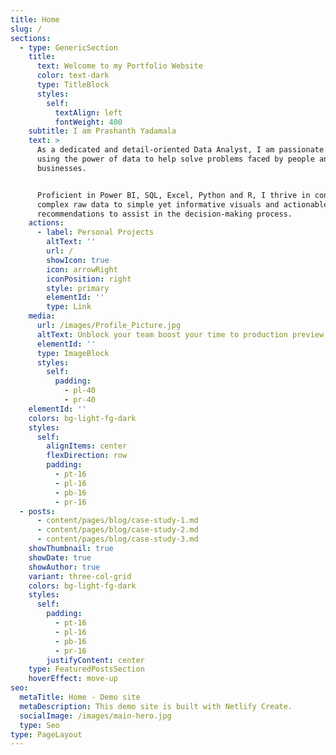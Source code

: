 ```yaml
---
title: Home
slug: /
sections:
  - type: GenericSection
    title:
      text: Welcome to my Portfolio Website
      color: text-dark
      type: TitleBlock
      styles:
        self:
          textAlign: left
          fontWeight: 400
    subtitle: I am Prashanth Yadamala
    text: >
      As a dedicated and detail-oriented Data Analyst, I am passionate about
      using the power of data to help solve problems faced by people and
      businesses. 


      Proficient in Power BI, SQL, Excel, Python and R, I thrive in converting
      complex raw data to simple yet informative visuals and actionable
      recommendations to assist in the decision-making process. 
    actions:
      - label: Personal Projects
        altText: ''
        url: /
        showIcon: true
        icon: arrowRight
        iconPosition: right
        style: primary
        elementId: ''
        type: Link
    media:
      url: /images/Profile_Picture.jpg
      altText: Unblock your team boost your time to production preview
      elementId: ''
      type: ImageBlock
      styles:
        self:
          padding:
            - pl-40
            - pr-40
    elementId: ''
    colors: bg-light-fg-dark
    styles:
      self:
        alignItems: center
        flexDirection: row
        padding:
          - pt-16
          - pl-16
          - pb-16
          - pr-16
  - posts:
      - content/pages/blog/case-study-1.md
      - content/pages/blog/case-study-2.md
      - content/pages/blog/case-study-3.md
    showThumbnail: true
    showDate: true
    showAuthor: true
    variant: three-col-grid
    colors: bg-light-fg-dark
    styles:
      self:
        padding:
          - pt-16
          - pl-16
          - pb-16
          - pr-16
        justifyContent: center
    type: FeaturedPostsSection
    hoverEffect: move-up
seo:
  metaTitle: Home - Demo site
  metaDescription: This demo site is built with Netlify Create.
  socialImage: /images/main-hero.jpg
  type: Seo
type: PageLayout
---
```


